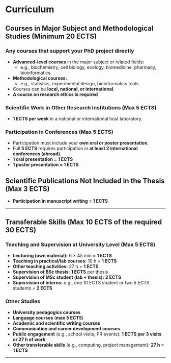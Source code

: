 # Curriculum

## Courses in Major Subject and Methodological Studies (Minimum 20 ECTS)

### Any courses that support your PhD project directly

- **Advanced-level courses** in the major subject or related fields:
  - e.g., biochemistry, cell biology, ecology, biomedicine, pharmacy, bioinformatics
- **Methodological courses:**
  - e.g., statistics, experimental design, bioinformatics tools
- Courses can be **local, national, or international**.
- **A course on research ethics is required**

### Scientific Work in Other Research Institutions (Max 5 ECTS)

- **1 ECTS per week** in a national or international host laboratory.

### Participation in Conferences (Max 5 ECTS)

- Participation must include your **own oral or poster presentation**.
- Full **5 ECTS** requires participation in **at least 2 international conferences (abroad)**.
- **1 oral presentation = 1 ECTS**
- **1 poster presentation = 1 ECTS**

## Scientific Publications Not Included in the Thesis (Max 3 ECTS)

- **Participation in manuscript writing = 1 ECTS**

---

## Transferable Skills (Max 10 ECTS of the required 30 ECTS)

### Teaching and Supervision at University Level (Max 5 ECTS)

- **Lecturing (own material):** 6 × 45 min = **1 ECTS**
- **Teaching in practical/lab courses:** 10 h = **1 ECTS**
- **Other teaching activities:** 27 h = **1 ECTS**
- **Supervision of BSc thesis:** **1 ECTS** per thesis
- **Supervision of MSc student (lab + thesis):** **2 ECTS**
- **Supervision of interns:** e.g., one 10 ECTS student or two 5 ECTS students = **2 ECTS**

### Other Studies

- **University pedagogics courses**
- **Language courses** (**max 5 ECTS**)
- **Academic and scientific writing courses**
- **Communication and career development courses**
- **Public engagement** (e.g., school visits, PR events): **1 ECTS per 3 visits or 27 h of work**
- **Other transferable skills** (e.g., computing, project management): **27 h = 1 ECTS**
---

